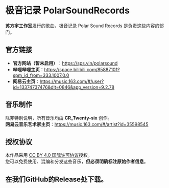 # 极音记录 PolarSoundRecords

**苏方宇工作室**发行的歌曲，极音记录 Polar Sound Records 是负责这些内容的部门。

## 官方链接
- ​**官方网站（暂未启用）​**：<https://sps.vin/polarsound>  
- ​**哔哩哔哩主页**：<https://space.bilibili.com/85887101?spm_id_from=333.1007.0.0>
- **网易云主页**：<https://music.163.com/#/user?id=13374737476&dlt=0846&app_version=9.2.78>

## 音乐制作
除非特别说明，所有音乐均由 ​**CR_Twenty-six** 创作。  
**网易云音乐艺术家主页**：<https://music.163.com/#/artist?id=35598545>


## 授权协议
本作品采用 [CC BY 4.0 国际许可协议](https://creativecommons.org/licenses/by/4.0/)授权。  
您可以免费使用、混编和分发这些音乐，​**但必须明确标注原始作者信息**。

## 在我们GitHub的Release处下载。
